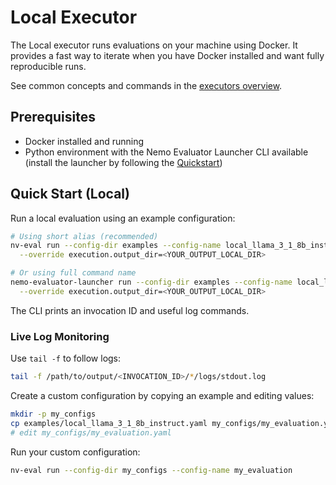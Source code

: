 # Local Executor

The Local executor runs evaluations on your machine using Docker. It provides a fast way to iterate when you have Docker installed and want fully reproducible runs.

See common concepts and commands in the [executors overview](overview.md).

## Prerequisites
- Docker installed and running
- Python environment with the Nemo Evaluator Launcher CLI available (install the launcher by following the [Quickstart](../quickstart.md))

## Quick Start (Local)

Run a local evaluation using an example configuration:

```bash
# Using short alias (recommended)
nv-eval run --config-dir examples --config-name local_llama_3_1_8b_instruct \
  --override execution.output_dir=<YOUR_OUTPUT_LOCAL_DIR>

# Or using full command name
nemo-evaluator-launcher run --config-dir examples --config-name local_llama_3_1_8b_instruct \
  --override execution.output_dir=<YOUR_OUTPUT_LOCAL_DIR>
```

The CLI prints an invocation ID and useful log commands.

### Live Log Monitoring
Use `tail -f` to follow logs:
```bash
tail -f /path/to/output/<INVOCATION_ID>/*/logs/stdout.log
```

Create a custom configuration by copying an example and editing values:
```bash
mkdir -p my_configs
cp examples/local_llama_3_1_8b_instruct.yaml my_configs/my_evaluation.yaml
# edit my_configs/my_evaluation.yaml
```

Run your custom configuration:
```bash
nv-eval run --config-dir my_configs --config-name my_evaluation
```
